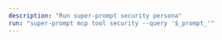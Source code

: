 ```yaml
---
description: "Run super-prompt security persona"
run: "super-prompt mcp tool security --query '$_prompt_'"
---
```

